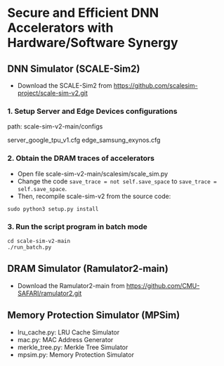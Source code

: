 # Secure and Efficient DNN Accelerators with Hardware/Software Synergy


## DNN Simulator (SCALE-Sim2)

- Download the SCALE-Sim2 from https://github.com/scalesim-project/scale-sim-v2.git

### 1. Setup Server and Edge Devices configurations
path: scale-sim-v2-main/configs

server_google_tpu_v1.cfg
edge_samsung_exynos.cfg

### 2. Obtain the DRAM traces of accelerators

- Open file scale-sim-v2-main/scalesim/scale_sim.py 
- Change the code `save_trace = not self.save_space` to `save_trace = self.save_space`.
- Then, recompile scale-sim-v2 from the source code:

```
sudo python3 setup.py install
```

### 3. Run the script program in batch mode

```
cd scale-sim-v2-main
./run_batch.py
```


## DRAM Simulator (Ramulator2-main)

- Download the Ramulator2-main from https://github.com/CMU-SAFARI/ramulator2.git


## Memory Protection Simulator (MPSim)

- lru_cache.py: LRU Cache Simulator
- mac.py: MAC Address Generator
- merkle_tree.py: Merkle Tree Simulator
- mpsim.py: Memory Protection Simulator

